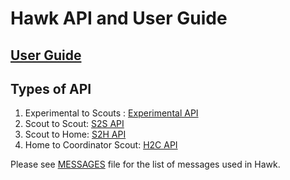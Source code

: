 # Hawk API and User Guide

## [User Guide](user_guide.md)

## Types of API
1. Experimental to Scouts : [Experimental API](exp_api.md) 
2. Scout to Scout: [S2S API](s2s_api.md)
3. Scout to Home: [S2H API](s2h_api.md)
4. Home to Coordinator Scout: [H2C API](h2c_api.md)



Please see [MESSAGES](/docs/messages.md) file for the list of messages used in Hawk.